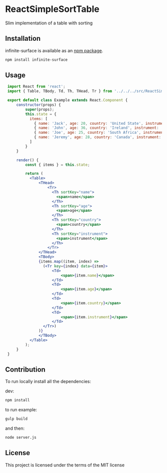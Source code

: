 # ReactSimpleSortTable
Slim implementation of a table with sorting

## Installation

infinite-surface is available as an [npm package](https://www.npmjs.org/package/infinite-surface).

```sh
npm install infinite-surface
```

## Usage
```jsx
 import React from 'react';
 import { Table, TBody, Td, Th, THead, Tr } from '../../../src/ReactSimpleSortTable';

 export default class Example extends React.Component {
     constructor(props) {
         super(props);
         this.state = {
           items: [
             { name: 'Jack', age: 20, country: 'United State', instrument: 'Bass' },
             { name: 'John', age: 36, country: 'Ireland', instrument: 'Guitar' },
             { name: 'Joe', age: 25, country: 'South Africa', instrument: 'Trombone' },
             { name: 'Jeremy', age: 28, country: 'Canada', instrument: 'Ukulele' }
           ]
         }
     }

     render() {
         const { items } = this.state;

         return (
           <Table>
               <THead>
                   <Tr>
                     <Th sortKey="name">
                       <span>name</span>
                     </Th>
                     <Th sortKey="age">
                       <span>age</span>
                     </Th>
                     <Th sortKey="country">
                       <span>country</span>
                     </Th>
                     <Th sortKey="instrument">
                       <span>instrument</span>
                     </Th>
                   </Tr>
               </THead>
               <TBody>
               {items.map((item, index) =>
                 (<Tr key={index} data={item}>
                     <Td>
                         <span>{item.name}</span>
                     </Td>
                     <Td>
                         <span>{item.age}</span>
                     </Td>
                     <Td>
                         <span>{item.country}</span>
                     </Td>
                     <Td>
                         <span>{item.instrument}</span>
                     </Td>
                 </Tr>)
               )}
               </TBody>
           </Table>
         );
     }
 }
```

## Contribution
To run locally install all the dependencies:

dev:
```sh
npm install
```

to run example:
```sh
gulp build
```

and then:
```sh
node server.js
```

## License
This project is licensed under the terms of the MIT license
